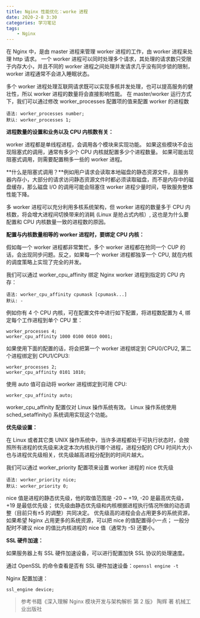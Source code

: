 ```yaml
---
title: Nginx 性能优化：worke 进程
date: 2020-2-8 3:30
categories: 学习笔记
tags:
    - Nginx
---
```


在 Nginx 中，是由 master 进程来管理 worker 进程的工作，由 worker 进程来处理 http 请求。
一个 worker 进程可以同时处理多个请求，其处理的请求数只受限于内存大小，并且不同的 worker 进程之间处理并发请求几乎没有同步锁的限制，worker 进程通常不会进入睡眠状态。

<!-- more -->

多个 worker 进程处理互联网请求既可以实现多核并发处理，也可以提高服务的健壮性，所以 worker 进程的数量将会直接影响性能。
在 master/worker 运行方式下，我们可以通过修改 worker_processes 配置项的值来配置 worker 的进程数

```Nginx
语法: worker_processes number;
默认: worker_processes 1;
```

**进程数量的设置和业务以及 CPU 内核数有关：**

worker 进程都是单线程进程，会调用各个模块来实现功能。
如果这些模块不会出现阻塞式的调用，通常有多少个 CPU 内核就配置多少个进程数量。
如果可能出现阻塞式调用，则需要配置稍多一些的 worker 进程。

**什么是阻塞式调用？**例如用户请求会读取本地磁盘的静态资源文件，且服务器内存小，大部分的请求访问静态资源文件时都必须读取磁盘，而不是内存中的磁盘缓存，那么磁盘 I/O 的调用可能会阻塞住 worker 进程少量时间，导致服务整体性能下降。

多 worker 进程可以充分利用多核系统架构，但 worker 进程的数量多于 CPU 内核数，将会增大进程间切换带来的消耗 (Linux 是抢占式内核）, 这也是为什么要配置和 CPU 内核数量一致的进程数的原因。

**配置与内核数量相等的 worker 进程时，要绑定 CPU 内核：**

假如每一个 worker 进程都非常繁忙，多个 worker 进程都在抢同一个 CUP 的话，会出现同步问题。反之，如果每一个 worker 进程都独享一个 CPU, 就在内核的调度策略上实现了完全的并发。

我们可以通过 worker_cpu_affinity 绑定 Nginx worker 进程到指定的 CPU 内存：

```Nginx
语法: worker_cpu_affinity cpumask [cpumask...]
默认: -
```

例如你有 4 个 CPU 内核，可在配置文件中进行如下配置，将进程数配置为 4, 绑定每个工作进程到单个 CPU 里：

```Nginx
worker_processes 4;
worker_cpu_affinity 1000 0100 0010 0001;
```

如果使用下面的配置的话，将会把第一个 worker 进程绑定到 CPU0/CPU2, 第二个进程绑定到 CPU1/CPU3:

```Nginx
worker_processes 2;
worker_cpu_affinity 0101 1010;
```

使用 auto 值可自动将 worker 进程绑定到可用 CPU:

```Nginx
worker_cpu_affinity auto;
```

worker_cpu_affinity 配置仅对 Linux 操作系统有效。
Linux 操作系统使用 sched_setaffinity() 系统调用实现这个功能。

**优先级设置：**

在 Linux 或者其它类 UNIX 操作系统中，当许多进程都处于可执行状态时，会按照所有进程的优先级来决定本次内核执行哪个进程，进程分配的 CPU 时间片大小也与进程优先级相关，优先级越高进程分配到的时间片越大。

我们可以通过 worker_priority 配置项来设置 worker 进程的 nice 优先级

```Nginx
语法: worker_priority nice;
默认: worker_priority 0;
```

nice 值是进程的静态优先级，他的取值范围是 -20 ~ +19, -20 是最高优先级，+19 是最低优先级；
优先级由静态优先级和内核根据进程执行情况所做的动态调整（目前只有±5 的调整）共同决定。
优先级高的进程会会占用更多的系统资源，如果希望 Nginx 占用更多的系统资源，可以把 nice 的值配置得小一点；
一般分配时不建议 nice 的值比内核进程的 nice 值（通常为 -5) 还要小。

**SSL 硬件加速：**

如果服务器上有 SSL 硬件加速设备，可以进行配置加快 SSL 协议的处理速度。

通过 OpenSSL 的命令查看是否有 SSL 硬件加速设备：`openssl engine -t`

Nginx 配置加速：

```Nginx
ssl_engine device;
```

>参考书籍《深入理解 Nginx 模块开发与架构解析 第 2 版》 陶辉 著 机械工业出版社
